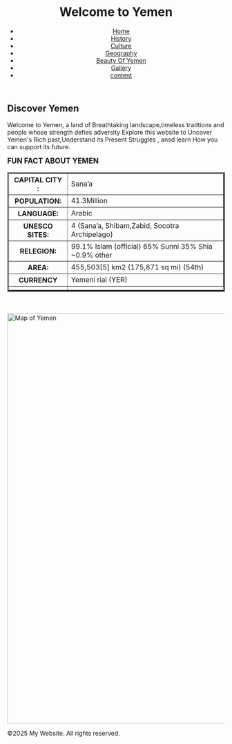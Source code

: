 <!DOCTYPE html>
<html lang="en">
<head>
    <meta charset="UTF-8">
    <meta name="viewport" content="width=device-width, initial-scale=1.0">
    <title>Yemen - Home</title>
    <link rel="stylesheet" href="style.css">
</head>
<body>
    <header>
        <h1>Welcome to Yemen</h1>
        <nav>
            <ul>
                <li><a href="index.html">Home</a></li>
                <li><a href="history.html">History</a></li>
                <li><a href="culture.html">Culture</a></li>
                <li><a href="geography.html">Geography</a></li>
                <li><a href="beauty_of_yemen.html">Beauty Of Yemen</a></li>
                <li><a href="gallery.html">Gallery</a></li>
                <li><a href="contect.html">content</a></li>
            </ul>
        </nav>
    </header>
    <main>
        <section>
            <h2>Discover Yemen</h2>
            <p>Welcome to Yemen, a land of Breathtaking landscape,timeless tradtions and people whose strength defies adversity
                Explore this website to Uncover Yemen's Rich past,Understand its Present Struggles ,
                ansd learn How you can support its future.
            </p>
            <strong style="font-size: larger;">FUN FACT ABOUT YEMEN</strong>
            <br>
            <table border="3" >
                <tr>
                    <th>CAPITAL CITY :</th>
                    <td>Sana’a</td>
                </tr>
                <tr>
                    <th>POPULATION:</th>
                    <td>41.3Million</td>
                </tr>
               <tr>
                    <th>LANGUAGE:</th>
                    <td>Arabic</td>
               </tr> 
               <tr>
                <th>UNESCO SITES: </th>
                <Td>4 (Sana’a, Shibam,Zabid, Socotra Archipelago)</Td>
               </tr>
               <tr>
                <th>RELEGION: </th>
                <TD>99.1% Islam (official)
                    65% Sunni
                    35% Shia
                    ~0.9% other</TD>
               </tr>
               <Tr>
                <th>AREA: </th>
                <td>455,503[5] km2 (175,871 sq mi) (54th)</td>
               </Tr>
               <tr>
                <th>CURRENCY</th>
                <td>Yemeni rial (YER)</td>
               </tr>
               <tr>
                <th></th>
               </tr>
            </table>
            <br>
            <br>
            <img src="images/bghrond.jpg" alt="Map of Yemen" width="950">
        </section>
    </main>
    <footer>
        <p>&copy;2025 My Website. All rights reserved.</p>
    </footer>
</body>
</html>
